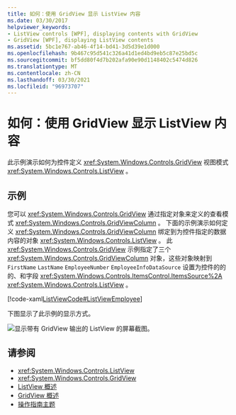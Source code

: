 ```yaml
---
title: 如何：使用 GridView 显示 ListView 内容
ms.date: 03/30/2017
helpviewer_keywords:
- ListView controls [WPF], displaying contents with GridView
- GridView [WPF], displaying ListView contents
ms.assetid: 5bc1e767-ab46-4f14-bd41-3d5d39e1d000
ms.openlocfilehash: 9b467c95d541c326a41d1ed4bd9eb5c87e25bd5c
ms.sourcegitcommit: bf5dd80f4d7b202afa90e90d1148402c5474d826
ms.translationtype: MT
ms.contentlocale: zh-CN
ms.lasthandoff: 03/30/2021
ms.locfileid: "96973707"
---
```

# <a name="how-to-display-listview-contents-by-using-a-gridview"></a>如何：使用 GridView 显示 ListView 内容
此示例演示如何为控件定义 <xref:System.Windows.Controls.GridView> 视图模式 <xref:System.Windows.Controls.ListView> 。  
  
## <a name="example"></a>示例  
 您可以 <xref:System.Windows.Controls.GridView> 通过指定对象来定义的查看模式 <xref:System.Windows.Controls.GridViewColumn> 。 下面的示例演示如何定义 <xref:System.Windows.Controls.GridViewColumn> 绑定到为控件指定的数据内容的对象 <xref:System.Windows.Controls.ListView> 。 此 <xref:System.Windows.Controls.GridView> 示例指定了三个 <xref:System.Windows.Controls.GridViewColumn> 对象，这些对象映射到 `FirstName` `LastName` `EmployeeNumber` `EmployeeInfoDataSource` 设置为控件的的的、和字段 <xref:System.Windows.Controls.ItemsControl.ItemsSource%2A> <xref:System.Windows.Controls.ListView> 。  
  
 [!code-xaml[ListViewCode#ListViewEmployee](~/samples/snippets/csharp/VS_Snippets_Wpf/ListViewCode/CSharp/Window1.xaml#listviewemployee)]  
  
 下图显示了此示例的显示方式。  
  
 ![显示带有 GridView 输出的 ListView 的屏幕截图。](./media/gridview-overview/listview-gridview-output.jpg)  
  
## <a name="see-also"></a>请参阅

- <xref:System.Windows.Controls.ListView>
- <xref:System.Windows.Controls.GridView>
- [ListView 概述](listview-overview.md)
- [GridView 概述](gridview-overview.md)
- [操作指南主题](listview-how-to-topics.md)
